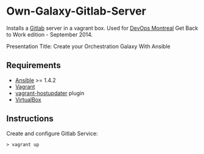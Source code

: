 # Own-Galaxy-Gitlab-Server

Installs a [Gitlab](https://about.gitlab.com) server in a vagrant box. Used for 
[DevOps Montreal](http://www.devopsmtl.com) Get Back to Work edition - September 2014.

Presentation Title:  Create your Orchestration Galaxy With Ansible

## Requirements
- [Ansible](http://docs.ansible.com/intro_installation.html) >= 1.4.2
- [Vagrant](https://www.vagrantup.com)
- [vagrant-hostupdater](https://github.com/cogitatio/vagrant-hostsupdater) plugin
- [VirtualBox](https://www.virtualbox.org)

## Instructions

Create and configure Gitlab Service:

```shell
> vagrant up
```


